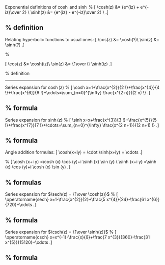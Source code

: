 
Exponential definitions of $\cosh$ and $\sinh$
%
\[
\cosh(z) &= {e^{iz} + e^{-iz}\over 2} \\
\sinh(z) &= {e^{iz} - e^{-iz}\over 2} \\
.\]

%
definition
---

Relating hyperbolic functions to usual ones:
\[
\cos(z) &= \cosh(?)\\
\sin(z) &= \sinh(?)
.\]

%

\[
\cos(z) &= \cosh(iz)\\
\sin(z) &= {1\over i} \sinh(iz)
.\]

%
definition

---
Series expansion for $\cosh(z)$
%
\[
\cosh x=1+\frac{x^{2}}{2 !}+\frac{x^{4}}{4 !}+\frac{x^{6}}{6 !}+\cdots=\sum_{n=0}^{\infty} \frac{x^{2 n}}{(2 n) !}
.\]

%
formula
---


Series expansion for $\sinh(z)$
%
\[
\sinh x=x+\frac{x^{3}}{3 !}+\frac{x^{5}}{5 !}+\frac{x^{7}}{7 !}+\cdots=\sum_{n=0}^{\infty} \frac{x^{2 n+1}}{(2 n+1) !}
.\]

%
formula
---

Angle addition formulas:
\[
\cosh(x+iy) = \cdot
\sinh(x+iy) = \cdots
.\]

%
\[
\cosh (x+i y) =\cosh (x) \cos (y)+i \sinh (x) \sin (y) \\
\sinh (x+i y) =\sinh (x) \cos (y)+i \cosh (x) \sin (y)
.\]

%
formulas
---

Series expansion for $\sech(z) = {1\over \cosh(z)}$
%
\[
\operatorname{sech} x=1-\frac{x^{2}}{2}+\frac{5 x^{4}}{24}-\frac{61 x^{6}}{720}+\cdots
.\]

%
formula
---


Series expansion for $\csch(z) = {1\over \sinh(z)}$
%
\[
\operatorname{csch} x=x^{-1}-\frac{x}{6}+\frac{7 x^{3}}{360}-\frac{31 x^{5}}{15120}+\cdots
.\]

%
formula
---
